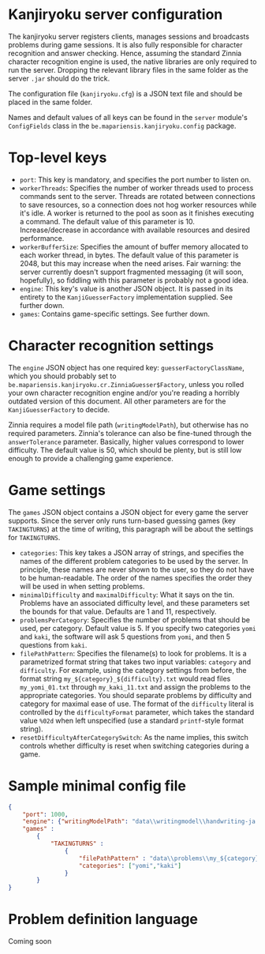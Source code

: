 Kanjiryoku server configuration
===============================


The kanjiryoku server registers clients, manages sessions and broadcasts problems during game sessions. It is also fully responsible for character recognition and answer checking. Hence, assuming the standard Zinnia character recognition engine is used, the native libraries are only required to run the server. Dropping the relevant library files in the same folder as the server `.jar` should do the trick.

The configuration file (`kanjiryoku.cfg`) is a JSON text file and should be placed in the same folder.

Names and default values of all keys can be found in the `server` module's `ConfigFields` class in the `be.mapariensis.kanjiryoku.config` package.

Top-level keys
==============
- `port`: This key is mandatory, and specifies the port number to listen on.
- `workerThreads`: Specifies the number of worker threads used to process commands sent to the server. Threads are rotated between connections to save resources, so a connection does not hog worker resources while it's idle. A worker is returned to the pool as soon as it finishes executing a command. The default value of this parameter is 10. Increase/decrease in accordance with available resources and desired performance.
- `workerBufferSize`: Specifies the amount of buffer memory allocated to each worker thread, in bytes. The default value of this parameter is 2048, but this may increase when the need arises. Fair warning: the server currently doesn't support fragmented messaging (it will soon, hopefully), so fiddling with this parameter is probably not a good idea.
- `engine`: This key's value is another JSON object. It is passed in its entirety to the `KanjiGuesserFactory` implementation supplied. See further down.
- `games`: Contains game-specific settings. See further down.

Character recognition settings
===============================

The `engine` JSON object has one required key: `guesserFactoryClassName`, which you should probably set to `be.mapariensis.kanjiryoku.cr.ZinniaGuesser$Factory`, unless you rolled your own character recognition engine and/or you're reading a horribly outdated version of this document. All other parameters are for the `KanjiGuesserFactory` to decide.

Zinnia requires a model file path (`writingModelPath`), but otherwise has no required parameters. Zinnia's tolerance can also be fine-tuned through the `answerTolerance` parameter. Basically, higher values correspond to lower difficulty. The default value is 50, which should be plenty, but is still low enough to provide a challenging game experience.

Game settings
=============
The `games` JSON object contains a JSON object for every game the server supports. Since the server only runs turn-based guessing games (key `TAKINGTURNS`) at the time of writing, this paragraph will be about the settings for `TAKINGTURNS`.

- `categories`: This key takes a JSON array of strings, and specifies the names of the different problem categories to be used by the server. In principle, these names are never shown to the user, so they do not have to be human-readable. The order of the names specifies the order they will be used in when setting problems.
- `minimalDifficulty` and `maximalDifficulty`: What it says on the tin. Problems have an associated difficulty level, and these parameters set the bounds for that value. Defaults are 1 and 11, respectively.
- `problemsPerCategory`: Specifies the number of problems that should be used, per category. Default value is 5. If you specify two categories `yomi` and `kaki`, the software will ask 5 questions from `yomi`, and then 5 questions from `kaki`.
- `filePathPattern`: Specifies the filename(s) to look for problems. It is a parametrized format string that takes two input variables: `category` and `difficulty`. For example, using the category settings from before, the format string `my_${category}_${difficulty}.txt` would read files `my_yomi_01.txt` through `my_kaki_11.txt` and assign the problems to the appropriate categories. You should separate problems by difficulty and category for maximal ease of use. The format of the `difficulty` literal is controlled by the `difficultyFormat` parameter, which takes the standard value `%02d` when left unspecified (use a standard `printf`-style format string).
- `resetDifficultyAfterCategorySwitch`: As the name implies, this switch controls whether difficulty is reset when switching categories during a game.


Sample minimal config file
================
```json
{
	"port": 1000,
	"engine": {"writingModelPath": "data\\writingmodel\\handwriting-ja.model", "guesserFactoryClassName": "be.mapariensis.kanjiryoku.cr.ZinniaGuesser$Factory"},
	"games" : 
		{
			"TAKINGTURNS" :
				{
					"filePathPattern" : "data\\problems\\my_${category}_${difficulty}.txt",
					"categories": ["yomi","kaki"]
				}
		}
}
```

Problem definition language
============================
Coming soon